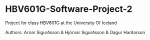 # HBV601G-Software-Project-2
Project for class HBV601G at the University Of Iceland

Authors: Arnar Sigurðsson & Hjörvar Sigurðsson & Dagur Harðarson
